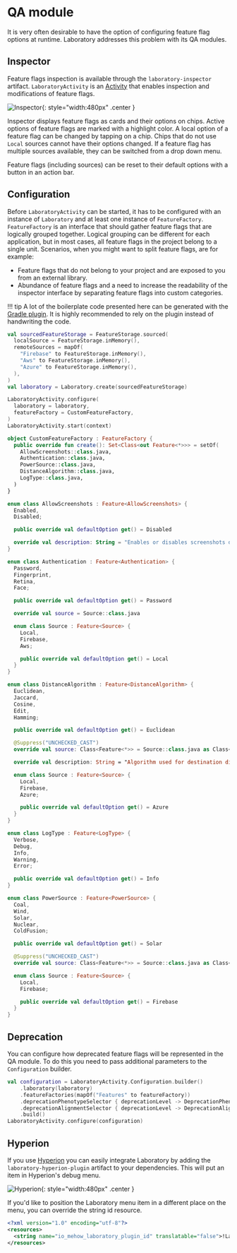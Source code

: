 # QA module

It is very often desirable to have the option of configuring feature flag options at runtime. Laboratory addresses this problem with its QA modules.

## Inspector

Feature flags inspection is available through the `laboratory-inspector` artifact. `LaboratoryActivity` is an [Activity](https://developer.android.com/reference/android/app/Activity) that enables inspection and modifications of feature flags.

![Inspector](images/inspector_screenshot.jpg){: style="width:480px" .center }

Inspector displays feature flags as cards and their options on chips. Active options of feature flags are marked with a highlight color. A local option of a feature flag can be changed by tapping on a chip. Chips that do not use `Local` sources cannot have their options changed. If a feature flag has multiple sources available, they can be switched from a drop down menu.

Feature flags (including sources) can be reset to their default options with a button in an action bar.

## Configuration

Before `LaboratoryActivity` can be started, it has to be configured with an instance of `Laboratory` and at least one instance of `FeatureFactory`. `FeatureFactory` is an interface that should gather feature flags that are logically grouped together. Logical grouping can be different for each application, but in most cases, all feature flags in the project belong to a single unit. Scenarios, when you might want to split feature flags, are for example:

- Feature flags that do not belong to your project and are exposed to you from an external library.
- Abundance of feature flags and a need to increase the readability of the inspector interface by separating feature flags into custom categories.

!!! tip
    A lot of the boilerplate code presented here can be generated with the [Gradle plugin](gradle-plugin.md). It is highly recommended to rely on the plugin instead of handwriting the code.

```kotlin
val sourcedFeatureStorage = FeatureStorage.sourced(
  localSource = FeatureStorage.inMemory(),
  remoteSources = mapOf(
    "Firebase" to FeatureStorage.inMemory(),
    "Aws" to FeatureStorage.inMemory(),
    "Azure" to FeatureStorage.inMemory(),
  ),
)
val laboratory = Laboratory.create(sourcedFeatureStorage)

LaboratoryActivity.configure(
  laboratory = laboratory,
  featureFactory = CustomFeatureFactory,
)
LaboratoryActivity.start(context)

object CustomFeatureFactory : FeatureFactory {
  public override fun create(): Set<Class<out Feature<*>>> = setOf(
    AllowScreenshots::class.java,
    Authentication::class.java,
    PowerSource::class.java,
    DistanceAlgorithm::class.java,
    LogType::class.java,
  )
}

enum class AllowScreenshots : Feature<AllowScreenshots> {
  Enabled,
  Disabled;

  public override val defaultOption get() = Disabled

  override val description: String = "Enables or disables screenshots during a video chat"
}

enum class Authentication : Feature<Authentication> {
  Password,
  Fingerprint,
  Retina,
  Face;

  public override val defaultOption get() = Password

  override val source = Source::class.java

  enum class Source : Feature<Source> {
    Local,
    Firebase,
    Aws;

    public override val defaultOption get() = Local
  }
}

enum class DistanceAlgorithm : Feature<DistanceAlgorithm> {
  Euclidean,
  Jaccard,
  Cosine,
  Edit,
  Hamming;

  public override val defaultOption get() = Euclidean

  @Suppress("UNCHECKED_CAST")
  override val source: Class<Feature<*>> = Source::class.java as Class<Feature<*>>

  override val description: String = "Algorithm used for destination distance calculations"

  enum class Source : Feature<Source> {
    Local,
    Firebase,
    Azure;

    public override val defaultOption get() = Azure
  }
}

enum class LogType : Feature<LogType> {
  Verbose,
  Debug,
  Info,
  Warning,
  Error;

  public override val defaultOption get() = Info
}

enum class PowerSource : Feature<PowerSource> {
  Coal,
  Wind,
  Solar,
  Nuclear,
  ColdFusion;

  public override val defaultOption get() = Solar

  @Suppress("UNCHECKED_CAST")
  override val source: Class<Feature<*>> = Source::class.java as Class<Feature<*>>

  enum class Source : Feature<Source> {
    Local,
    Firebase;

    public override val defaultOption get() = Firebase
  }
}
```

## Deprecation

You can configure how deprecated feature flags will be represented in the QA module. To do this you need to pass additional parameters to the `Configuration` builder.

```kotlin
val configuration = LaboratoryActivity.Configuration.builder()
    .laboratory(laboratory)
    .featureFactories(mapOf("Features" to featureFactory))
    .deprecationPhenotypeSelector { deprecationLevel -> DeprecationPhenotype.Strikethrough }
    .deprecationAlignmentSelector { deprecationLevel -> DeprecationAlignment.Bottom }
    .build()
LaboratoryActivity.configure(configuration)
```

## Hyperion

If you use [Hyperion](https://github.com/willowtreeapps/Hyperion-Android) you can easily integrate Laboratory by adding the `laboratory-hyperion-plugin` artifact to your dependencies. This will put an item in Hyperion's debug menu.

![Hyperion](images/hyperion_screenshot.jpg){: style="width:480px" .center }

If you'd like to position the Laboratory menu item in a different place on the menu, you can override the string id resource.

```xml
<?xml version="1.0" encoding="utf-8"?>
<resources>
  <string name="io_mehow_laboratory_plugin_id" translatable="false">!Laboratory</string>
</resources>

```
